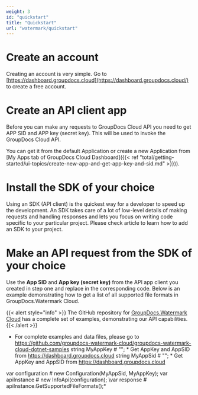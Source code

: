```yaml
---
weight: 3
id: "quickstart"
title: "Quickstart"
url: "watermark/quickstart"
---
```






# Create an account #

Creating an account is very simple. Go to [https://dashboard.groupdocs.cloud](https://dashboard.groupdocs.cloud/) to create a free account. 

# Create an API client app #

Before you can make any requests to GroupDocs Cloud API you need to get APP SID and APP key (secret key). This will be used to invoke the GroupDocs Cloud API. 

You can get it from the default Application or create a new Application from [My Apps tab of GroupDocs Cloud Dashboard]({{< ref "total/getting-started/ui-topics/create-new-app-and-get-app-key-and-sid.md" >}})).

# Install the SDK of your choice #

Using an SDK (API client) is the quickest way for a developer to speed up the development. An SDK takes care of a lot of low-level details of making requests and handling responses and lets you focus on writing code specific to your particular project. Please check  article to learn how to add an SDK to your project.

# Make an API request from the SDK of your choice #

Use the **App SID** and **App key (secret key)** from the API app client you created in step one and replace in the corresponding code. Below is an example demonstrating how to get a list of all supported file formats in GroupDocs.Watermark Cloud.

{{< alert style="info" >}}
The GitHub repository for [GroupDocs.Watermark Cloud](https://github.com/groupdocs-watermark-cloud) has a complete set of examples, demonstrating our API capabilities.
{{< /alert >}}




 


* For complete examples and data files, please go to https://github.com/groupdocs-watermark-cloud/groupdocs-watermark-cloud-dotnet-samples
string MyAppKey # ""; * Get AppKey and AppSID from https://dashboard.groupdocs.cloud
string MyAppSid # ""; * Get AppKey and AppSID from https://dashboard.groupdocs.cloud
 
var configuration # new Configuration(MyAppSid, MyAppKey);
var apiInstance # new InfoApi(configuration);
\\var response # apiInstance.GetSupportedFileFormats();*

